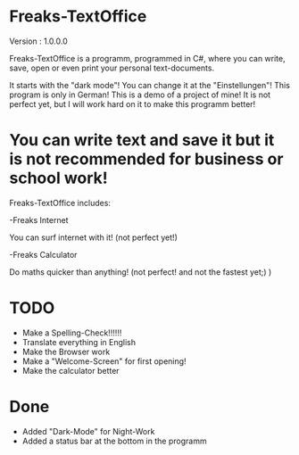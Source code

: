 # Freaks-TextOffice
Version : 1.0.0.0

Freaks-TextOffice is a programm, programmed in C#, where you can write, save, open or even print your personal text-documents.

It starts with the "dark mode"! You can change it at the "Einstellungen"!
This program is only in German!
This is a demo of a project of mine!
It is not perfect yet, but I will work hard on it to make this programm better!

# You can write text and save it but it is not recommended for business or school work!

Freaks-TextOffice includes: 

-Freaks Internet 

You can surf internet with it! (not perfect yet!)

-Freaks Calculator 

Do maths quicker than anything! (not perfect! and not the fastest yet;) )


# TODO
- Make a Spelling-Check!!!!!!
- Translate everything in English
- Make the Browser work
- Make a "Welcome-Screen" for first opening!
- Make the calculator better

# Done
- Added "Dark-Mode" for Night-Work
- Added a status bar at the bottom in the programm
